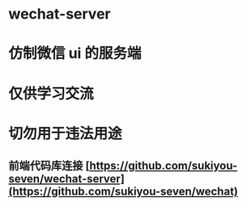 # wechat-server

# 仿制微信 ui 的服务端
# 仅供学习交流
# 切勿用于违法用途
## 前端代码库连接 [https://github.com/sukiyou-seven/wechat-server](https://github.com/sukiyou-seven/wechat)
